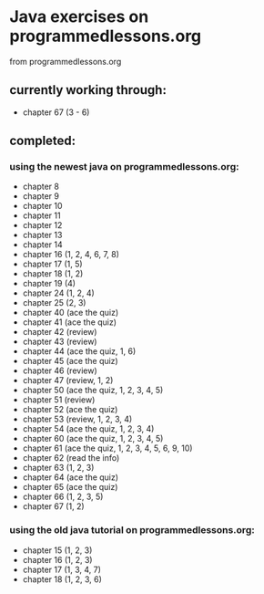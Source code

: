 # Java exercises on programmedlessons.org

from programmedlessons.org

## currently working through:

* chapter 67 (3 - 6)

## completed:

### using the newest java on programmedlessons.org: 

* chapter 8
* chapter 9
* chapter 10
* chapter 11
* chapter 12
* chapter 13
* chapter 14
* chapter 16 (1, 2, 4, 6, 7, 8)
* chapter 17 (1, 5)
* chapter 18 (1, 2)
* chapter 19 (4)
* chapter 24 (1, 2, 4)
* chapter 25 (2, 3)
* chapter 40 (ace the quiz)
* chapter 41 (ace the quiz)
* chapter 42 (review)
* chapter 43 (review)
* chapter 44 (ace the quiz, 1, 6)
* chapter 45 (ace the quiz)
* chapter 46 (review)
* chapter 47 (review, 1, 2)
* chapter 50 (ace the quiz, 1, 2, 3, 4, 5)
* chapter 51 (review)
* chapter 52 (ace the quiz)
* chapter 53 (review, 1, 2, 3, 4)
* chapter 54 (ace the quiz, 1, 2, 3, 4)
* chapter 60 (ace the quiz, 1, 2, 3, 4, 5)
* chapter 61 (ace the quiz, 1, 2, 3, 4, 5, 6, 9, 10)
* chapter 62 (read the info)
* chapter 63 (1, 2, 3)
* chapter 64 (ace the quiz)
* chapter 65 (ace the quiz)
* chapter 66 (1, 2, 3, 5)
* chapter 67 (1, 2)

### using the old java tutorial on programmedlessons.org:

* chapter 15 (1, 2, 3)
* chapter 16 (1, 2, 3)
* chapter 17 (1, 3, 4, 7)
* chapter 18 (1, 2, 3, 6)